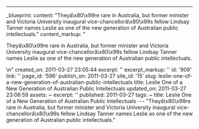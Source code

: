 ---
_blueprint:
  content: "Theyâ\x80\x99re rare in Australia, but former minister and Victoria University
    inaugural vice-chancellorâ\x80\x99s fellow Lindsay Tanner names Leslie as one
    of the new generation of Australian public intellectuals."
  content_markup: "<p>Theyâ\x80\x99re rare in Australia, but former minister and Victoria
    University inaugural vice-chancellorâ\x80\x99s fellow Lindsay Tanner names Leslie
    as one of the new generation of Australian public intellectuals.</p>\n"
  created_on: 2011-03-27 23:05:44
  excerpt: ''
  excerpt_markup: ''
  id: '909'
  link: ''
  page_id: '596'
  publish_on: 2011-03-27
  site_id: '15'
  slug: leslie-one-of-a-new-generation-of-australian-public-intellectuals
  title: Leslie One of a New Generation of Australian Public Intellectuals
  updated_on: 2011-03-27 23:06:59
assets: ~
excerpt: ''
published: 2011-03-27
tags: ~
title: Leslie One of a New Generation of Australian Public Intellectuals
--- "Theyâ\x80\x99re rare in Australia, but former minister and Victoria University
  inaugural vice-chancellorâ\x80\x99s fellow Lindsay Tanner names Leslie as one of
  the new generation of Australian public intellectuals."
